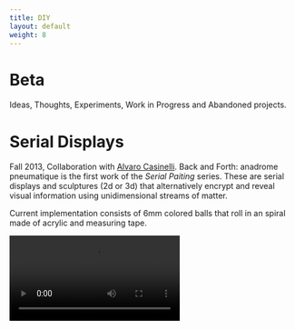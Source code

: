 ```yaml
---
title: DIY
layout: default
weight: 8
---
```


# Beta

Ideas, Thoughts, Experiments, Work in Progress and Abandoned projects.

# Serial Displays

Fall 2013, Collaboration with [Alvaro Casinelli](http://www.k2.t.u-tokyo.ac.jp/members/alvaro/serialPaintings/). Back and Forth: anadrome pneumatique is the first work of the *Serial Paiting* series. These are serial displays and sculptures (2d or 3d) that alternatively encrypt and reveal visual information using unidimensional streams of matter. 

Current implementation consists of 6mm colored balls that roll in an spiral made of acrylic and measuring tape.

<video controls="controls" preload="preload">
  <source src="serialPainting1.mp4" type="video/mp4" />
  <source src="serialPainting1.webm" type="video/webm"/>
</video>


